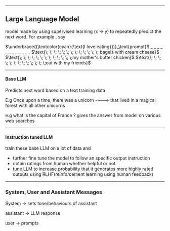 
<hr>


Large Language Model 
-----
model made by using supervised learning (x -> y) to repeatedly predict the next word.
For example , say 

$\underbrace{(\textcolor{cyan}{\text{I love eating}})}_\text{prompt}$ _ _ _ _ _ _ _ _ _ _ _ _
$\text{\; \; \; \; \; \; \; \; \; \; \; \; \; bagels with cream cheese}$
$\text{\; \; \; \; \; \; \; \; \; \; \; \; \;my mother's butter chicken}$
$\text{\; \; \; \; \; \; \; \; \; \; \; \; \;out with my friends}$

<hr>

 #### Base LLM 
Predicts next word based on a text training data
	
E.g Once upon a time, there was a unicorn ----> that lived in a magical forest with all other unicorns
		
e.g what is the capital of France ? 
	gives the answer from model on various web searches 
	
<hr>

#### Instruction tuned LLM
train these base LLM on a lot of data 
and 
+ further fine tune the model to follow an specific output instruction
+ obtain ratings from human whether helpful or not 
+ tune LLM to increase probability that it generates more highly rated outputs using RLHF(reinforcement learning using human feedback)

----

### System, User and Assistant Messages 

System → sets tone/behaviours of assistant 

assistant → LLM response 

user → prompts 

   
